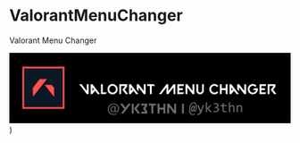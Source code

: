 # ValorantMenuChanger
Valorant Menu Changer

![](https://github.com/yk3thn/ValorantMenuChanger/blob/main/ValorantMenuChanger/Resources/title.png))
